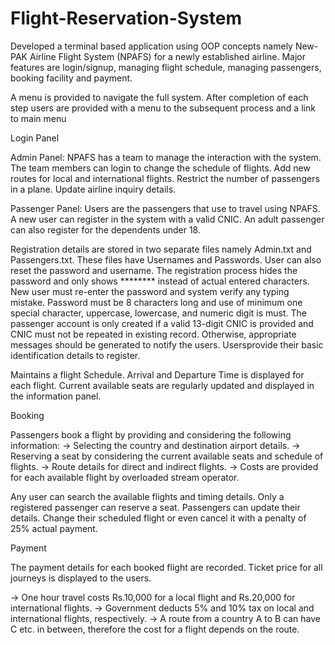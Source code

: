 # Flight-Reservation-System
Developed a terminal based application using OOP concepts namely New-PAK Airline Flight System (NPAFS) for a newly established airline. Major features are login/signup, managing flight schedule, managing passengers, booking facility and payment.

A menu is provided to navigate the full system. After completion of each step users are 
provided with a menu to the subsequent process and a link to main menu

Login Panel 

Admin Panel: NPAFS has a team to manage the interaction with the system. The team  members can login to change the schedule of          flights. Add new routes for local and international flights. Restrict the number of passengers in a plane. Update airline inquiry details. 

Passenger Panel: Users are the passengers that use to travel using NPAFS. A new user can register in the system with a valid CNIC. An   adult passenger can also register for the dependents under 18. 
  
Registration details are stored in two separate files namely Admin.txt and Passengers.txt. These files have Usernames and Passwords. User can also reset the password and username. The registration process hides the password and only shows ******** instead of actual entered characters. New user must re-enter the password and system verify any typing mistake. Password must be 8 characters long and use of minimum one special character, uppercase, lowercase, and numeric digit is must. The passenger account is only created if a valid 13-digit CNIC is provided and CNIC must not be repeated in existing record. Otherwise, appropriate messages should be generated to notify the users. Usersprovide their basic identification details to register.

Maintains a flight Schedule. Arrival and Departure Time is displayed for each flight. Current available seats are regularly updated and displayed in the information panel. 

Booking 

Passengers book a flight by providing and considering the following information:
-> Selecting the country and destination airport details. 
-> Reserving a seat by considering the current available seats and schedule of flights. 
-> Route details for direct and indirect flights. 
-> Costs are provided for each available flight by overloaded stream operator.

Any user can search the available flights and timing details. Only a registered passenger can reserve a seat. Passengers can update their details. Change their scheduled flight or even cancel it with a penalty of 25% actual payment. 

Payment

The payment details for each booked flight are recorded. Ticket price for all journeys is displayed to the users. 

-> One hour travel costs Rs.10,000 for a local flight and Rs.20,000 for international flights. 
-> Government deducts 5% and 10% tax on local and international flights, respectively.
-> A route from a country A to B can have C etc. in between, therefore the cost for a flight depends on the route. 




